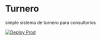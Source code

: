 # Turnero
simple sistema de turnero para consultorios

[![Deploy Prod](https://github.com/pabloeferreyra/Turnero/actions/workflows/DeployProd.yml/badge.svg?branch=master)](https://github.com/pabloeferreyra/Turnero/actions/workflows/DeployProd.yml)
